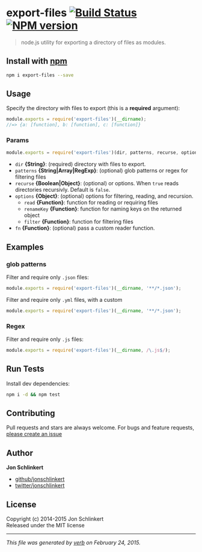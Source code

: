 # export-files  [![Build Status](https://travis-ci.org/jonschlinkert/export-files.svg)](https://travis-ci.org/jonschlinkert/export-files)  [![NPM version](https://badge.fury.io/js/export-files.svg)](http://badge.fury.io/js/export-files)

> node.js utility for exporting a directory of files as modules.

## Install with [npm](npmjs.org)

```bash
npm i export-files --save
```

## Usage

Specify the directory with files to export (this is a **required** argument):

```js
module.exports = require('export-files')(__dirname);
//=> {a: [function], b: [function], c: [function]}
```

### Params

```js
module.exports = require('export-files')(dir, patterns, recurse, options, fn);
```

* `dir` **{String}**: (required) directory with files to export.
* `patterns` **{String|Array|RegExp}**: (optional) glob patterns or regex for filtering files
* `recurse` **{Boolean|Object}**: (optional) or options. When `true` reads directories recursivly. Default is `false`.
* `options` **{Object}**: (optional) options for filtering, reading, and recursion.
    - `read` **{Function}**: function for reading or requiring files
    - `renameKey` **{Function}**: function for naming keys on the returned object
    - `filter` **{Function}**: function for filtering files
* `fn` **{Function}**: (optional) pass a custom reader function.

## Examples

### glob patterns

Filter and require only `.json` files:

```js
module.exports = require('export-files')(__dirname, '**/*.json');
```

Filter and require only `.yml` files, with a custom

```js
module.exports = require('export-files')(__dirname, '**/*.json');
```

### Regex

Filter and require only `.js` files:

```js
module.exports = require('export-files')(__dirname, /\.js$/);
```

## Run Tests

Install dev dependencies:

```bash
npm i -d && npm test
```

## Contributing
Pull requests and stars are always welcome. For bugs and feature requests, [please create an issue](https://github.com/jonschlinkert/export-files/issues)

## Author

**Jon Schlinkert**
 
+ [github/jonschlinkert](https://github.com/jonschlinkert)
+ [twitter/jonschlinkert](http://twitter.com/jonschlinkert) 

## License
Copyright (c) 2014-2015 Jon Schlinkert  
Released under the MIT license

***

_This file was generated by [verb](https://github.com/assemble/verb) on February 24, 2015._